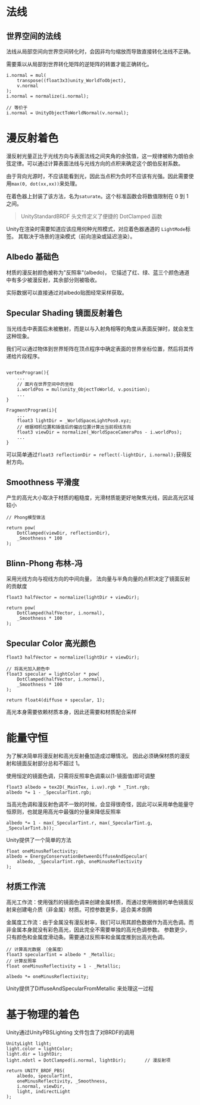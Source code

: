 # 法线
## 世界空间的法线

法线从局部空间向世界空间转化时，会因非均匀缩放而导致直接转化法线不正确。

需要乘以从局部到世界转化矩阵的逆矩阵的转置才能正确转化。

```hlsl
i.normal = mul(
    transpose((float3x3)unity_WorldToObject),
    v.normal
);
i.normal = normalize(i.normal);

// 等价于
i.normal = UnityObjectToWorldNormal(v.normal);
```

# 漫反射着色

漫反射光量正比于光线方向与表面法线之间夹角的余弦值，这一规律被称为朗伯余弦定律。可以通过计算表面法线与光线方向的点积来确定这个朗伯反射系数。

由于背向光源时，不应该能看到光，因此当点积为负时不应该有光强。因此需要使用`max(0, dot(xx,xx))`来处理。

在着色器上封装了该方法，名为` saturate `。这个标准函数会将数值限制在 0 到 1 之间。

> UnityStandardBRDF 头文件定义了便捷的 DotClamped 函数

Unity在渲染时需要知道应该应用何种光照模式，对应着色器通道的 `LightMode`标签。 其取决于场景的渲染模式（前向渲染或延迟渲染）。

## Albedo 基础色

材质的漫反射颜色被称为"反照率"(albedo)， 它描述了红、绿、蓝三个颜色通道中有多少被漫反射，其余部分则被吸收。

实际数据可以直接通过对albedo贴图经常采样获取。

## Specular Shading  镜面反射着色

当光线击中表面后未被散射，而是以与入射角相等的角度从表面反弹时，就会发生这种现象。

我们可以通过物体到世界矩阵在顶点程序中确定表面的世界坐标位置，然后将其传递给片段程序。

```hlsl

vertexProgram(){
    ...
    // 面片在世界空间中的坐标
    i.worldPos = mul(unity_ObjectToWorld, v.position);
    ...
}

FragmentProgram(i){
    ...
    float3 lightDir = _WorldSpaceLightPos0.xyz;
    // 根据相机位置和插值后的偏远位置计算出当前视线方向
    float3 viewDir = normalize(_WorldSpaceCameraPos - i.worldPos);
    ...
}
```
可以简单通过```float3 reflectionDir = reflect(-lightDir, i.normal);```获得反射方向。

## Smoothness  平滑度

产生的高光大小取决于材质的粗糙度，光滑材质能更好地聚焦光线，因此高光区域较小

```hlsl
// Phong模型做法

return pow(
    DotClamped(viewDir, reflectionDir),
    _Smoothness * 100
);
```

## Blinn-Phong  布林-冯

采用光线方向与视线方向的中间向量， 法向量与半角向量的点积决定了镜面反射的贡献度

```hlsl
float3 halfVector = normalize(lightDir + viewDir);

return pow(
    DotClamped(halfVector, i.normal),
    _Smoothness * 100
);
```
## Specular Color  高光颜色

```hlsl
float3 halfVector = normalize(lightDir + viewDir);

// 将高光加入颜色中
float3 specular = lightColor * pow(
    DotClamped(halfVector, i.normal),
    _Smoothness * 100
);

return float4(diffuse + specular, 1);
```
高光本身需要依赖材质本身，因此还需要和材质配合采样

# 能量守恒

为了解决简单将漫反射和高光反射叠加造成过曝情况。 因此必须确保材质的漫反射和镜面反射部分总和不超过 1。

使用恒定的镜面色调，只需将反照率色调乘以(1-镜面值)即可调整

```hlsl
float3 albedo = tex2D(_MainTex, i.uv).rgb * _Tint.rgb;
albedo *= 1 - _SpecularTint.rgb;
```

当高光色调和漫反射色调不一致的时候，会显得很奇怪，因此可以采用单色能量守恒原则，也就是用高光中最强的分量来降低反照率
```hlsl
albedo *= 1 - max(_SpecularTint.r, max(_SpecularTint.g, _SpecularTint.b));
```

Unity提供了一个简单的方法
```
float oneMinusReflectivity;
albedo = EnergyConservationBetweenDiffuseAndSpecular(
    albedo, _SpecularTint.rgb, oneMinusReflectivity
);
```

## 材质工作流
高光工作流：使用强烈的镜面色调来创建金属材质，而通过使用微弱的单色镜面反射来创建电介质（非金属）材质。可控参数更多，适合美术倒腾

金属度工作流：由于金属没有漫反射率，我们可以用其颜色数据作为高光色调。而非金属本身就没有彩色高光，因此完全不需要单独的高光色调参数。 参数更少，只有颜色和金属度滑动条。需要通过反照率和金属度推到出高光色调。

```hlsl
// 计算高光数据 （金属度）
float3 specularTint = albedo * _Metallic;
// 计算反照率
float oneMinusReflectivity = 1 - _Metallic;

albedo *= oneMinusReflectivity;
```

Unity提供了DiffuseAndSpecularFromMetallic 来处理这一过程

# 基于物理的着色

Unity通过UnityPBSLighting 文件包含了对BRDF的调用
```hlsl
UnityLight light;
light.color = lightColor;
light.dir = lightDir;
light.ndotl = DotClamped(i.normal, lightDir);       // 漫反射项

return UNITY_BRDF_PBS(
    albedo, specularTint,
    oneMinusReflectivity, _Smoothness,
    i.normal, viewDir,
    light, indirectLight
);
```